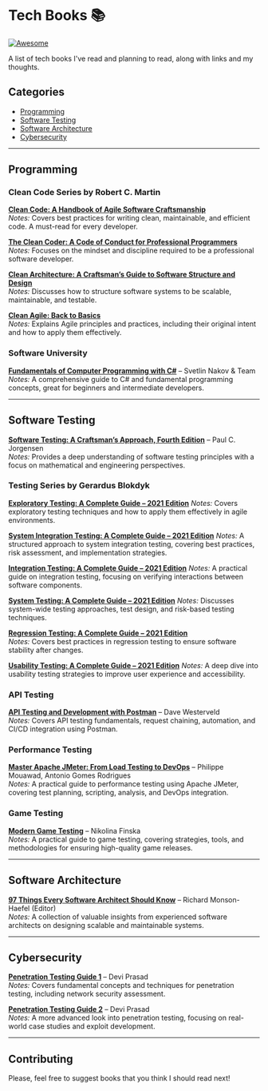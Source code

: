 # Tech Books 📚
[![Awesome](https://awesome.re/badge.svg)](https://awesome.re)

A list of tech books I've read and planning to read, along with links and my thoughts.

## Categories
- [Programming](#programming)
- [Software Testing](#software-testing)
- [Software Architecture](#software-architecture)
- [Cybersecurity](#cybersecurity)

---

## Programming
### Clean Code Series by Robert C. Martin  
**[Clean Code: A Handbook of Agile Software Craftsmanship](https://www.amazon.com/Clean-Code-Handbook-Software-Craftsmanship/dp/0132350882/)**  
   *Notes:* Covers best practices for writing clean, maintainable, and efficient code. A must-read for every developer.
   
**[The Clean Coder: A Code of Conduct for Professional Programmers](https://www.amazon.com/Clean-Coder-Conduct-Professional-Programmers/dp/0137081073/)**  
   *Notes:* Focuses on the mindset and discipline required to be a professional software developer.

**[Clean Architecture: A Craftsman’s Guide to Software Structure and Design](https://www.amazon.com/Clean-Architecture-Craftsmans-Software-Structure/dp/0134494164/)**  
   *Notes:* Discusses how to structure software systems to be scalable, maintainable, and testable.

**[Clean Agile: Back to Basics](https://www.amazon.com/Clean-Agile-Basics-Robert-Martin/dp/0135781868/)**  
   *Notes:* Explains Agile principles and practices, including their original intent and how to apply them effectively.

### Software University 
**[Fundamentals of Computer Programming with C#](https://csharp-book.softuni.bg/)** – Svetlin Nakov & Team  
   *Notes:* A comprehensive guide to C# and fundamental programming concepts, great for beginners and intermediate developers.

---
   
## Software Testing 
**[Software Testing: A Craftsman’s Approach, Fourth Edition](https://www.amazon.com/Software-Testing-Craftsmans-Approach-Fourth/dp/1466560681/)** – Paul C. Jorgensen  
   *Notes:* Provides a deep understanding of software testing principles with a focus on mathematical and engineering perspectives.

### Testing Series by Gerardus Blokdyk 
**[Exploratory Testing: A Complete Guide – 2021 Edition](https://www.amazon.com/Exploratory-Testing-Complete-Guide/dp/1867465768/)**
   *Notes:* Covers exploratory testing techniques and how to apply them effectively in agile environments.
   
**[System Integration Testing: A Complete Guide – 2021 Edition](https://www.amazon.com/System-Integration-Testing-Complete-Guide/dp/1867416422/)**
   *Notes:* A structured approach to system integration testing, covering best practices, risk assessment, and implementation strategies.

**[Integration Testing: A Complete Guide – 2021 Edition](https://www.amazon.com/Integration-Testing-Complete-Guide/dp/1867412575/)**
   *Notes:* A practical guide on integration testing, focusing on verifying interactions between software components.

**[System Testing: A Complete Guide – 2021 Edition](https://www.amazon.com/System-Testing-Complete-Guide/dp/1867486777/)**
   *Notes:* Discusses system-wide testing approaches, test design, and risk-based testing techniques.

**[Regression Testing: A Complete Guide – 2021 Edition](https://www.amazon.com/Regression-Testing-Complete-Guide/dp/1867473441/)**  
   *Notes:* Covers best practices in regression testing to ensure software stability after changes.

**[Usability Testing: A Complete Guide – 2021 Edition](https://www.amazon.com/Usability-Testing-Complete-Guide/dp/1867475975/)**
   *Notes:* A deep dive into usability testing strategies to improve user experience and accessibility.

### API Testing
**[API Testing and Development with Postman](https://www.amazon.com/API-Testing-Development-Postman-effectively/dp/1800569205/)** – Dave Westerveld  
   *Notes:* Covers API testing fundamentals, request chaining, automation, and CI/CD integration using Postman.

### Performance Testing
**[Master Apache JMeter: From Load Testing to DevOps](https://www.amazon.com/Master-Apache-JMeter-Testing-DevOps/dp/1838828799/)** – Philippe Mouawad, Antonio Gomes Rodrigues  
   *Notes:* A practical guide to performance testing using Apache JMeter, covering test planning, scripting, analysis, and DevOps integration.

### Game Testing
**[Modern Game Testing](https://www.amazon.com/Modern-Game-Testing-Nikolina-Finska/dp/180323259X/)** – Nikolina Finska  
   *Notes:* A practical guide to game testing, covering strategies, tools, and methodologies for ensuring high-quality game releases.
   
---

## Software Architecture
**[97 Things Every Software Architect Should Know](https://www.oreilly.com/library/view/97-things-every/9780596522698/)** – Richard Monson-Haefel (Editor)  
   *Notes:* A collection of valuable insights from experienced software architects on designing scalable and maintainable systems.

---

## Cybersecurity
**[Penetration Testing Guide 1](https://www.amazon.com/Penetration-Testing-Guide-Devi-Prasad/dp/B08XYZABC1/)** – Devi Prasad  
   *Notes:* Covers fundamental concepts and techniques for penetration testing, including network security assessment.

**[Penetration Testing Guide 2](https://www.amazon.com/Penetration-Testing-Guide-Devi-Prasad/dp/B08XYZABC2/)** – Devi Prasad  
   *Notes:* A more advanced look into penetration testing, focusing on real-world case studies and exploit development.

---

## Contributing
Please, feel free to suggest books that you think I should read next!
